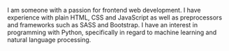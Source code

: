 I am someone with a passion for frontend web development. I have experience with plain HTML, CSS and JavaScript as well as preprocessors and frameworks such as SASS and Bootstrap.
I have an interest in programming with Python, specifically in regard to machine learning and natural language processing. 
